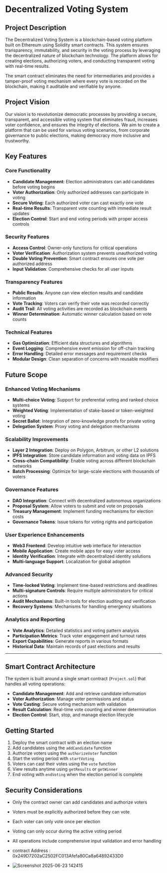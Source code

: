 # Decentralized Voting System

## Project Description

The Decentralized Voting System is a blockchain-based voting platform built on Ethereum using Solidity smart contracts. This system ensures transparency, immutability, and security in the voting process by leveraging the decentralized nature of blockchain technology. The platform allows for creating elections, authorizing voters, and conducting transparent voting with real-time results.

The smart contract eliminates the need for intermediaries and provides a tamper-proof voting mechanism where every vote is recorded on the blockchain, making it auditable and verifiable by anyone.

## Project Vision

Our vision is to revolutionize democratic processes by providing a secure, transparent, and accessible voting system that eliminates fraud, increases voter confidence, and ensures the integrity of elections. We aim to create a platform that can be used for various voting scenarios, from corporate governance to public elections, making democracy more inclusive and trustworthy.

## Key Features

### Core Functionality
- **Candidate Management**: Election administrators can add candidates before voting begins
- **Voter Authorization**: Only authorized addresses can participate in voting
- **Secure Voting**: Each authorized voter can cast exactly one vote
- **Real-time Results**: Transparent vote counting with immediate result updates
- **Election Control**: Start and end voting periods with proper access controls

### Security Features
- **Access Control**: Owner-only functions for critical operations
- **Voter Verification**: Authorization system prevents unauthorized voting
- **Double Voting Prevention**: Smart contract ensures one vote per authorized address
- **Input Validation**: Comprehensive checks for all user inputs

### Transparency Features
- **Public Results**: Anyone can view election results and candidate information
- **Vote Tracking**: Voters can verify their vote was recorded correctly
- **Audit Trail**: All voting activities are recorded as blockchain events
- **Winner Determination**: Automatic winner calculation based on vote counts

### Technical Features
- **Gas Optimization**: Efficient data structures and algorithms
- **Event Logging**: Comprehensive event emission for off-chain tracking
- **Error Handling**: Detailed error messages and requirement checks
- **Modular Design**: Clean separation of concerns with reusable modifiers

## Future Scope

### Enhanced Voting Mechanisms
- **Multi-choice Voting**: Support for preferential voting and ranked choice systems
- **Weighted Voting**: Implementation of stake-based or token-weighted voting
- **Secret Ballot**: Integration of zero-knowledge proofs for private voting
- **Delegation System**: Proxy voting and delegation mechanisms

### Scalability Improvements
- **Layer 2 Integration**: Deploy on Polygon, Arbitrum, or other L2 solutions
- **IPFS Integration**: Store candidate information and voting data on IPFS
- **Cross-chain Compatibility**: Enable voting across different blockchain networks
- **Batch Processing**: Optimize for large-scale elections with thousands of voters

### Governance Features
- **DAO Integration**: Connect with decentralized autonomous organizations
- **Proposal System**: Allow voters to submit and vote on proposals
- **Treasury Management**: Implement funding mechanisms for election costs
- **Governance Tokens**: Issue tokens for voting rights and participation

### User Experience Enhancements
- **Web3 Frontend**: Develop intuitive web interface for interaction
- **Mobile Application**: Create mobile apps for easy voter access
- **Identity Verification**: Integrate with decentralized identity solutions
- **Multi-language Support**: Localization for global adoption

### Advanced Security
- **Time-locked Voting**: Implement time-based restrictions and deadlines
- **Multi-signature Controls**: Require multiple administrators for critical actions
- **Audit Mechanisms**: Built-in tools for election auditing and verification
- **Recovery Systems**: Mechanisms for handling emergency situations

### Analytics and Reporting
- **Vote Analytics**: Detailed statistics and voting pattern analysis
- **Participation Metrics**: Track voter engagement and turnout rates
- **Export Capabilities**: Generate reports in various formats
- **Historical Data**: Maintain records of past elections and results

---

## Smart Contract Architecture

The system is built around a single smart contract (`Project.sol`) that handles all voting operations:

- **Candidate Management**: Add and retrieve candidate information
- **Voter Authorization**: Manage voter permissions and status
- **Vote Casting**: Secure voting mechanism with validation
- **Result Calculation**: Real-time vote counting and winner determination
- **Election Control**: Start, stop, and manage election lifecycle

## Getting Started

1. Deploy the smart contract with an election name
2. Add candidates using the `addCandidate` function
3. Authorize voters using the `authorizeVoter` function
4. Start the voting period with `startVoting`
5. Voters can cast their votes using the `vote` function
6. View results anytime using `getResults` or `getWinner`
7. End voting with `endVoting` when the election period is complete

## Security Considerations

- Only the contract owner can add candidates and authorize voters
- Voters must be explicitly authorized before they can vote
- Each voter can only vote once per election
- Voting can only occur during the active voting period
- All operations include comprehensive input validation and error handling

- contract Address : 0x249D7202aC2502FC013Afefa80Ca8a64892433D0
- ![Screenshot 2025-06-23 142415](https://github.com/user-attachments/assets/62b2a695-e69e-45bb-903a-0972edb81783)

